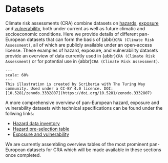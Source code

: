 Datasets
=======================

Climate risk assessments (CRA) combine datasets on [hazards](hazard_data), [exposure](exposure_data) and [vulnerability](vulnerability_data), both under current as well as future climatic and socioeconomic conditions. Here we provide details of different pan-European datasets that can form the basis of {abbr}`CRA (Climate Risk Assessment)`, all of which are publicly available under an open-access license. These examples of hazard, exposure, and vulnerability datasets provide an overview of data currently used in {abbr}`CRA (Climate Risk Assessment)` or for potential use in {abbr}`CRA (Climate Risk Assessment)`.

```{figure} ../../images/illustration/provenance.jpg
---
scale: 60%
---
This illustration is created by Scriberia with The Turing Way community. Used under a CC-BY 4.0 licence. DOI: [10.5281/zenodo.3332807](https://doi.org/10.5281/zenodo.3332807)
```


A more comprehensive overview of pan-European hazard, exposure and vulnerability datasets with technical specifications can be found under the follwing links:

- [Hazard data inventory](https://docs.google.com/spreadsheets/d/1esRRDgI_kXyiwai3fR_Q1vz-cUfcyWquGE2CHjqtiCY)
- [Hazard pre-selection table](https://docs.google.com/spreadsheets/d/1HW1MWW--MWx1HgoXK6ANGrkYdy7-N8D2efcl7QQXRGQ)
- [Exposure and vulnerability](https://docs.google.com/spreadsheets/d/1bQmnTUam2HNH_3rENR7wQnmkIe5xEu8N)

We are currently assembling overview tables of the most prominent pan-European datasets for CRA which will be made available in these sections once completed.
